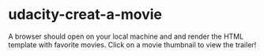 # udacity-creat-a-movie
A browser should open on your local machine and and render the HTML template with favorite movies. Click on a movie thumbnail to view the trailer!
